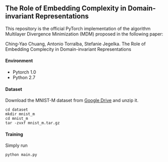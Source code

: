 ## The Role of Embedding Complexity in Domain-invariant Representations
This repository is the official PyTorch implementation of the algorithm Multilayer Divergence Minimization (MDM) proposed in the following paper:   

Ching-Yao Chuang, Antonio Torralba, Stefanie Jegelka. The Role of Embedding Complecity in Domain-invariant Representations


#### Environment
- Pytorch 1.0
- Python 2.7

#### Dataset

Download the MNIST-M dataset from [Google Drive](https://drive.google.com/open?id=1iij6oj3akjJtaVe9eV-6UnRPJSO4GpdH) and unzip it. 
```
cd dataset
mkdir mnist_m
cd mnist_m
tar -zvxf mnist_m.tar.gz
```

#### Training
Simply run

```
python main.py
```
